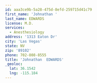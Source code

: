 ```yaml
---
id: aaa3ce9b-5a28-475d-8efd-259715d41c79
first_name: 'Johnathan '
last_name: EDWARDS
license: M.D.
services:
  - Anesthesiology
address: '1313 Eaton Dr'
city: 'Las Vegas'
state: NV
zip: '89102'
phone: 702-808-8555
title: 'Johnathan  EDWARDS'
_geoloc:
  lat: 36.1542
  lng: -115.184
---
```

